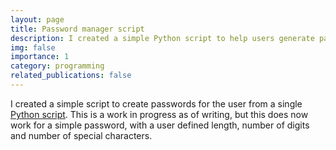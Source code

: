 ```yaml
---
layout: page
title: Password manager script
description: I created a simple Python script to help users generate passwords offline, and outputting these passwords in terminal, so they can copy and paste the passwords as necessary.
img: false
importance: 1
category: programming
related_publications: false
---
```


I created a simple script to create passwords for the user from a single [Python script](https://github.com/v-azza/pwdhelper). This is a work in progress as of writing, but this does now work for a simple password, with a user defined length, number of digits and number of special characters.


